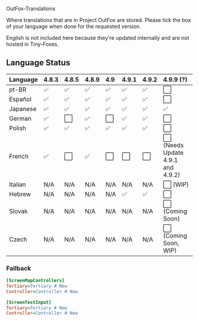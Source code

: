 OutFox-Translations

Where translations that are in Project OutFox are stored. Please tick the box of your language when done for the requested version.

English is not included here because they're updated internally and are not hosted in Tiny-Foxes.
## Language Status

Language | 4.8.3 | 4.8.5 | 4.8.9 | 4.9 | 4.9.1 | 4.9.2 | 4.9.9 (?)
:------------ | :------------- | :------------- | :------------- | :------------- | :------------- | :------------- | :-------------
pt-BR | ✅ | ✅ | ✅ | ✅| ✅| ✅| ⬜️
Español | ✅ | ✅ | ✅ | ✅| ✅| ✅| ⬜️
Japanese | ✅ | ✅ | ✅ | ✅| ✅| ✅| ✅
German | ✅ | ⬜️ | ✅ | ⬜️| ✅| ✅| ⬜️
Polish | ✅ | ✅ | ✅ | ✅| ✅| ✅| ⬜️
French | ✅ | ⬜️ | ✅ | ⬜️| ⬜️| ⬜️ | ⬜️ (Needs Update 4.9.1 and 4.9.2)
Italian | N/A | N/A | N/A | N/A | N/A | N/A| ⬜️ (WIP)
Hebrew | N/A | N/A | N/A | N/A | ✅ | ✅| ⬜️
Slovak | N/A | N/A | N/A | N/A | N/A | N/A| ⬜️ (Coming Soon)
Czech | N/A | N/A | N/A | N/A | N/A | N/A| ⬜️ (Coming Soon, WIP)

<!--- This is a comment that won't appear in the read me, here are the emojis that you can add to tell if your language is done or not. Done: ✅Not Done: ⬜️Non applicable: N/A--->

### Fallback

```Ini
[ScreenMapControllers]
Tertiary=Tertiary # New
Controller=Controller # New

[ScreenTestInput]
Tertiary=Tertiary # New
Controller=Controller # New
```
